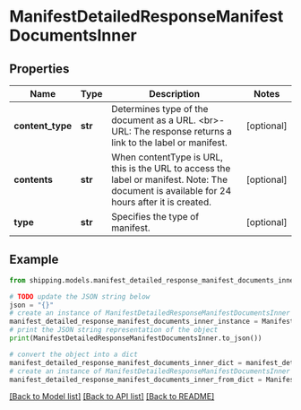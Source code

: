 # ManifestDetailedResponseManifestDocumentsInner


## Properties

Name | Type | Description | Notes
------------ | ------------- | ------------- | -------------
**content_type** | **str** | Determines type of the document as a URL. &lt;br&gt;- URL: The response returns a link to the label or manifest. | [optional] 
**contents** | **str** | When contentType is URL, this is the URL to access the label or manifest. Note: The document is available for 24 hours after it is created. | [optional] 
**type** | **str** | Specifies the type of manifest. | [optional] 

## Example

```python
from shipping.models.manifest_detailed_response_manifest_documents_inner import ManifestDetailedResponseManifestDocumentsInner

# TODO update the JSON string below
json = "{}"
# create an instance of ManifestDetailedResponseManifestDocumentsInner from a JSON string
manifest_detailed_response_manifest_documents_inner_instance = ManifestDetailedResponseManifestDocumentsInner.from_json(json)
# print the JSON string representation of the object
print(ManifestDetailedResponseManifestDocumentsInner.to_json())

# convert the object into a dict
manifest_detailed_response_manifest_documents_inner_dict = manifest_detailed_response_manifest_documents_inner_instance.to_dict()
# create an instance of ManifestDetailedResponseManifestDocumentsInner from a dict
manifest_detailed_response_manifest_documents_inner_from_dict = ManifestDetailedResponseManifestDocumentsInner.from_dict(manifest_detailed_response_manifest_documents_inner_dict)
```
[[Back to Model list]](../README.md#documentation-for-models) [[Back to API list]](../README.md#documentation-for-api-endpoints) [[Back to README]](../README.md)


